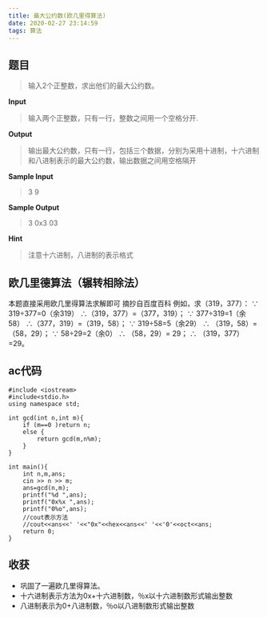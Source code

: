 ```yaml
---
title: 最大公约数(欧几里得算法)
date: 2020-02-27 23:14:59
tags: 算法
---
```

## 题目
> 输入2个正整数，求出他们的最大公约数。


**Input**
> 输入两个正整数，只有一行，整数之间用一个空格分开.



**Output**

> 输出最大公约数，只有一行，包括三个数据，分别为采用十进制，十六进制和八进制表示的最大公约数，输出数据之间用空格隔开

**Sample Input**

> 3 9

**Sample Output**

> 3 0x3 03

**Hint**
> 注意十六进制，八进制的表示格式

## 欧几里德算法（辗转相除法）
本题直接采用欧几里得算法求解即可
摘抄自百度百科
例如，求（319，377）：
∵ 319÷377=0（余319）
∴（319，377）=（377，319）；
∵ 377÷319=1（余58）
∴（377，319）=（319，58）；
∵ 319÷58=5（余29）
∴ （319，58）=（58，29）；
∵ 58÷29=2（余0）
∴ （58，29）= 29；
∴ （319，377）=29。
## ac代码
```
#include <iostream>
#include<stdio.h>
using namespace std;

int gcd(int n,int m){
    if (m==0 )return n;
    else {
        return gcd(m,n%m);
    }
}

int main(){
    int n,m,ans;
    cin >> n >> m;
    ans=gcd(n,m);
    printf("%d ",ans);
    printf("0x%x ",ans);
    printf("0%o",ans);
    //cout表示方法
    //cout<<ans<<' '<<"0x"<<hex<<ans<<' '<<'0'<<oct<<ans;
    return 0;
}
```
## 收获
- 巩固了一遍欧几里得算法。
- 十六进制表示方法为0x+十六进制数，％x以十六进制数形式输出整数
- 八进制表示为0+八进制数，％o以八进制数形式输出整数
